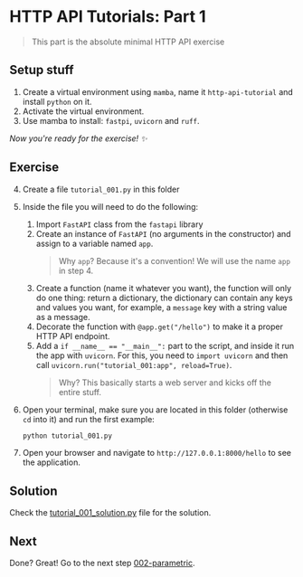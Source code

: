# HTTP API Tutorials: Part 1

> This part is the absolute minimal HTTP API exercise

## Setup stuff

1. Create a virtual environment using `mamba`, name it `http-api-tutorial` and install `python` on it.
2. Activate the virtual environment.
3. Use mamba to install: `fastpi`, `uvicorn` and `ruff`.

*Now you're ready for the exercise! ✨*

## Exercise

4. Create a file `tutorial_001.py` in this folder
5. Inside the file you will need to do the following:

   1. Import `FastAPI` class from the `fastapi` library
   2. Create an instance of `FastAPI` (no arguments in the constructor) and assign to a variable named `app`.
      > Why `app`? Because it's a convention! We will use the name `app` in step 4.
   3. Create a function (name it whatever you want), the function will only do one thing: return a dictionary, the dictionary can contain any keys and values you want, for example, a `message` key with a string value as a message.
   4. Decorate the function with `@app.get("/hello")` to make it a proper HTTP API endpoint.
   5. Add a `if __name__ == "__main__":` part to the script, and inside it run the app with `uvicorn`. For this, you need to `import uvicorn` and then call `uvicorn.run("tutorial_001:app", reload=True)`.
      > Why? This basically starts a web server and kicks off the entire stuff.

6. Open your terminal, make sure you are located in this folder (otherwise `cd` into it) and run the first example:

    ```bash
    python tutorial_001.py
    ```

7. Open your browser and navigate to `http://127.0.0.1:8000/hello` to see the application.


## Solution

Check the [tutorial_001_solution.py](./tutorial_001_solution.py) file for the solution.

## Next

Done? Great! Go to the next step [002-parametric](../002-parametric/README.md).